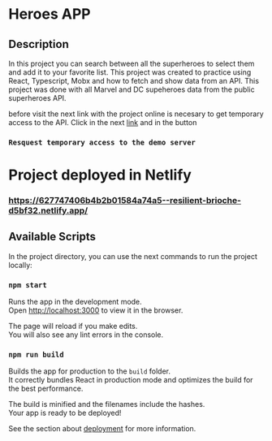 # Heroes APP

## Description

In this project you can search between all the superheroes to select them and add it to your favorite list. This project was created to practice using React, Typescript, Mobx and how to fetch and show data from an API. This project was done with all Marvel and DC supeheroes data from the public superheroes API.

before visit the next link with the project online is necesary to get temporary access to the API. Click in the next [link](https://cors-anywhere.herokuapp.com/corsdemo) and in the button 
### `Resquest temporary access to the demo server`


# Project deployed in Netlify
### https://627747406b4b2b01584a74a5--resilient-brioche-d5bf32.netlify.app/

## Available Scripts

In the project directory, you can use the next commands to run the project locally:

### `npm start`

Runs the app in the development mode.\
Open [http://localhost:3000](http://localhost:3000) to view it in the browser.

The page will reload if you make edits.\
You will also see any lint errors in the console.


### `npm run build`

Builds the app for production to the `build` folder.\
It correctly bundles React in production mode and optimizes the build for the best performance.

The build is minified and the filenames include the hashes.\
Your app is ready to be deployed!

See the section about [deployment](https://facebook.github.io/create-react-app/docs/deployment) for more information.
